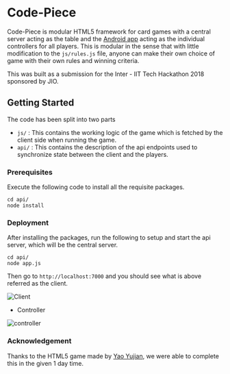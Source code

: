 # Code-Piece

Code-Piece is modular HTML5 framework for card games with a central server acting as the table and the [Android app](https://github.com/unstablebrainiac/CourtPiece) acting as the individual controllers for all players. This is modular in the sense that with little modification to the `js/rules.js` file, anyone can make their own choice of game with their own rules and winning criteria. 

This was built as a submission for the Inter - IIT Tech Hackathon 2018 sponsored by JIO.

## Getting Started

The code has been split into two parts 
* `js/` : This contains the working logic of the game which is fetched by the client side when running the game.
* `api/` : This contains the description of the api endpoints used to synchronize state between the client and the players.

### Prerequisites

Execute the following code to install all the requisite packages.
```
cd api/
node install
```
### Deployment

After installing the packages, run the following to setup and start the api server, which will be the central server.
```
cd api/
node app.js
```

Then go to `http://localhost:7000` and you should see what is above referred as the client.

![Client](/docs/images/client_landing_page.png "Client")

* Controller 

![controller](/docs/images/controller.png "Android app")

### Acknowledgement

Thanks to the HTML5 game made by [Yao Yujian](https://github.com/yyjhao/html5-hearts), we were able to complete this in the given 1 day time.




